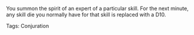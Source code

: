 You summon the spirit of an expert of a particular skill. For the next minute, any skill die you normally have for that skill is replaced with a D10.

Tags: Conjuration